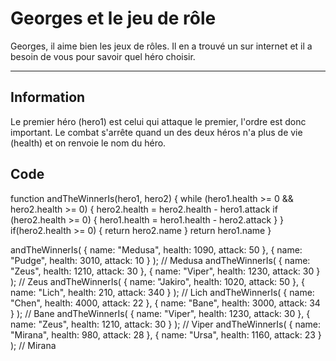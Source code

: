 # Georges et le jeu de rôle

Georges, il aime bien les jeux de rôles. Il en a trouvé un sur internet et il a besoin de vous pour savoir quel héro choisir.

---

## Information

Le premier héro (hero1) est celui qui attaque le premier, l'ordre est donc important. Le combat s'arrête quand un des deux héros n'a plus de vie (health) et on renvoie le nom du héro.

## Code

function andTheWinnerIs(hero1, hero2) {
  while (hero1.health >= 0 && hero2.health >= 0) {
    hero2.health = hero2.health - hero1.attack
    if (hero2.health >= 0) {
      hero1.health = hero1.health - hero2.attack
    }
  }
  if(hero2.health >= 0) {
    return hero2.name
  }
  return hero1.name
}

andTheWinnerIs(
  { name: "Medusa", health: 1090, attack: 50 },
  { name: "Pudge", health: 3010, attack: 10 }
); // Medusa
andTheWinnerIs(
  { name: "Zeus", health: 1210, attack: 30 },
  { name: "Viper", health: 1230, attack: 30 }
); // Zeus
andTheWinnerIs(
  { name: "Jakiro", health: 1020, attack: 50 },
  { name: "Lich", health: 210, attack: 340 }
); // Lich
andTheWinnerIs(
  { name: "Chen", health: 4000, attack: 22 },
  { name: "Bane", health: 3000, attack: 34 }
); // Bane
andTheWinnerIs(
  { name: "Viper", health: 1230, attack: 30 },
  { name: "Zeus", health: 1210, attack: 30 }
); // Viper
andTheWinnerIs(
  { name: "Mirana", health: 980, attack: 28 },
  { name: "Ursa", health: 1160, attack: 23 }
); // Mirana
```
